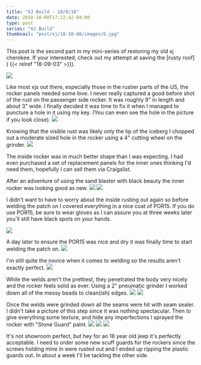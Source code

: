 ```yaml
---
title: "XJ Build - 10/8/18"
date: 2018-10-08T17:22:42-04:00
type: post
series: "XJ Build"
thumbnail: "post/xj/18-10-08/images/6.jpg"
---
```


This post is the second part in my mini-series of restoring my old xj cherokee. If your interested, check out my attempt at saving the [rusty roof]( {{< relref "18-09-03" >}}).

![](images/1.jpg)

Like most xjs out there, especially those in the rustier parts of the US, the rocker panels needed some love. I never really captured a good before shot of the rust on the passenger side rocker. It was roughly 9" in length and about 3" wide. I finally decided it was time to fix it when I managed to puncture a hole in it using my key. (You can even see the hole in the picture if you look close).
![](images/2.jpg)

Knowing that the visible rust was likely only the tip of the iceberg I chopped out a moderate sized hole in the rocker using a 4" cutting wheel on the grinder.
![](images/3.jpg)

The inside rocker was in much better shape than I was expecting. I had even purchased a set of replacement panels for the inner ones thinking I'd need them, hopefully I can sell them via Craigslist.

After an adventure of using the sand blaster with black beauty the inner rocker was looking good as new.
![](images/4.jpg)
![](images/5.jpg)

I didn't want to have to worry about the inside rusting out again so before welding the patch on I covered everything in a nice coat of POR15. If you do use POR15, be sure to wear gloves as I can assure you at three weeks later you'll still have black spots on your hands.

![](images/6.jpg)

A day later to ensure the POR15 was nice and dry it was finally time to start welding the patch on.
![](images/7.jpg)

I'm still quite the novice when it comes to welding so the results aren't exactly perfect.
![](images/8.jpg)

While the welds aren't the prettiest, they penetrated the body very nicely and the rocker feels solid as ever. Using a 2" pneumatic grinder I worked down all of the messy beads to clean(ish) edges.
![](images/10.jpg)
![](images/11.jpg)

Once the welds were grinded down all the seams were hit with seam sealer. I didn't take a picture of this step since it was nothing spectacular. Then to give everything some texture, and hide any imperfections I sprayed the rocker with "Stone Guard" paint.
![](images/12.jpg)
![](images/13.jpg)
![](images/14.jpg)

It's not showroom perfect, but hey for an 18 year old jeep it's perfectly acceptable. I need to order some new scuff guards for the rockers since the screws holding mine in were rusted out and I ended up ripping the plastic guards out. In about a week I'll be tackling the other side.
